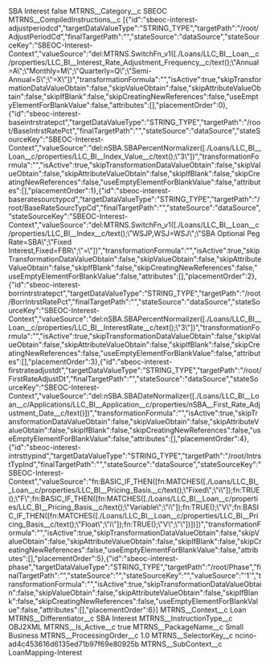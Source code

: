<?xml version="1.0" encoding="UTF-8"?>
<CustomMetadata xmlns="http://soap.sforce.com/2006/04/metadata" xmlns:xsi="http://www.w3.org/2001/XMLSchema-instance" xmlns:xsd="http://www.w3.org/2001/XMLSchema">
    <label>SBA Interest</label>
    <protected>false</protected>
    <values>
        <field>MTRNS__Category__c</field>
        <value xsi:type="xsd:string">SBEOC</value>
    </values>
    <values>
        <field>MTRNS__CompiledInstructions__c</field>
        <value xsi:type="xsd:string">[{&quot;id&quot;:&quot;sbeoc-interest-adjustperiodcd&quot;,&quot;targetDataValueType&quot;:&quot;STRING_TYPE&quot;,&quot;targetPath&quot;:&quot;/root/AdjustPeriodCd&quot;,&quot;finalTargetPath&quot;:&quot;&quot;,&quot;stateSource&quot;:&quot;dataSource&quot;,&quot;stateSourceKey&quot;:&quot;SBEOC-Interest-Context&quot;,&quot;valueSource&quot;:&quot;del:MTRNS.SwitchFn_v1([./Loans/LLC_BI__Loan__c/properties/LLC_BI__Interest_Rate_Adjustment_Frequency__c/text();\&quot;Annual=A\&quot;;\&quot;Monthly=M\&quot;;\&quot;Quarterly=Q\&quot;;\&quot;Semi-Annual=S\&quot;;\&quot;=X\&quot;])&quot;,&quot;transformationFormula&quot;:&quot;&quot;,&quot;isActive&quot;:true,&quot;skipTransformationDataValueObtain&quot;:false,&quot;skipValueObtain&quot;:false,&quot;skipAttributeValueObtain&quot;:false,&quot;skipIfBlank&quot;:false,&quot;skipCreatingNewReferences&quot;:false,&quot;useEmptyElementForBlankValue&quot;:false,&quot;attributes&quot;:[],&quot;placementOrder&quot;:0},{&quot;id&quot;:&quot;sbeoc-interest-baseintrstratepct&quot;,&quot;targetDataValueType&quot;:&quot;STRING_TYPE&quot;,&quot;targetPath&quot;:&quot;/root/BaseIntrstRatePct&quot;,&quot;finalTargetPath&quot;:&quot;&quot;,&quot;stateSource&quot;:&quot;dataSource&quot;,&quot;stateSourceKey&quot;:&quot;SBEOC-Interest-Context&quot;,&quot;valueSource&quot;:&quot;del:nSBA.SBAPercentNormalizer([./Loans/LLC_BI__Loan__c/properties/LLC_BI__Index_Value__c/text();\&quot;3\&quot;])&quot;,&quot;transformationFormula&quot;:&quot;&quot;,&quot;isActive&quot;:true,&quot;skipTransformationDataValueObtain&quot;:false,&quot;skipValueObtain&quot;:false,&quot;skipAttributeValueObtain&quot;:false,&quot;skipIfBlank&quot;:false,&quot;skipCreatingNewReferences&quot;:false,&quot;useEmptyElementForBlankValue&quot;:false,&quot;attributes&quot;:[],&quot;placementOrder&quot;:1},{&quot;id&quot;:&quot;sbeoc-interest-baseratesourctypcd&quot;,&quot;targetDataValueType&quot;:&quot;STRING_TYPE&quot;,&quot;targetPath&quot;:&quot;/root/BaseRateSourcTypCd&quot;,&quot;finalTargetPath&quot;:&quot;&quot;,&quot;stateSource&quot;:&quot;dataSource&quot;,&quot;stateSourceKey&quot;:&quot;SBEOC-Interest-Context&quot;,&quot;valueSource&quot;:&quot;del:MTRNS.SwitchFn_v1([./Loans/LLC_BI__Loan__c/properties/LLC_BI__Index__c/text();\&quot;WSJP,WSJ=WSJ\&quot;;\&quot;SBA Optional Peg Rate=SBA\&quot;;\&quot;Fixed Interest,Fixed=FBR\&quot;;\&quot;=\&quot;])&quot;,&quot;transformationFormula&quot;:&quot;&quot;,&quot;isActive&quot;:true,&quot;skipTransformationDataValueObtain&quot;:false,&quot;skipValueObtain&quot;:false,&quot;skipAttributeValueObtain&quot;:false,&quot;skipIfBlank&quot;:false,&quot;skipCreatingNewReferences&quot;:false,&quot;useEmptyElementForBlankValue&quot;:false,&quot;attributes&quot;:[],&quot;placementOrder&quot;:2},{&quot;id&quot;:&quot;sbeoc-interest-borrintrstratepct&quot;,&quot;targetDataValueType&quot;:&quot;STRING_TYPE&quot;,&quot;targetPath&quot;:&quot;/root/BorrIntrstRatePct&quot;,&quot;finalTargetPath&quot;:&quot;&quot;,&quot;stateSource&quot;:&quot;dataSource&quot;,&quot;stateSourceKey&quot;:&quot;SBEOC-Interest-Context&quot;,&quot;valueSource&quot;:&quot;del:nSBA.SBAPercentNormalizer([./Loans/LLC_BI__Loan__c/properties/LLC_BI__InterestRate__c/text();\&quot;3\&quot;])&quot;,&quot;transformationFormula&quot;:&quot;&quot;,&quot;isActive&quot;:true,&quot;skipTransformationDataValueObtain&quot;:false,&quot;skipValueObtain&quot;:false,&quot;skipAttributeValueObtain&quot;:false,&quot;skipIfBlank&quot;:false,&quot;skipCreatingNewReferences&quot;:false,&quot;useEmptyElementForBlankValue&quot;:false,&quot;attributes&quot;:[],&quot;placementOrder&quot;:3},{&quot;id&quot;:&quot;sbeoc-interest-firstrateadjustdt&quot;,&quot;targetDataValueType&quot;:&quot;STRING_TYPE&quot;,&quot;targetPath&quot;:&quot;/root/FirstRateAdjustDt&quot;,&quot;finalTargetPath&quot;:&quot;&quot;,&quot;stateSource&quot;:&quot;dataSource&quot;,&quot;stateSourceKey&quot;:&quot;SBEOC-Interest-Context&quot;,&quot;valueSource&quot;:&quot;del:nSBA.SBADateNormalizer([./Loans/LLC_BI__Loan__c/Applications/LLC_BI__Application__c/properties/nSBA__First_Rate_Adjustment_Date__c/text()])&quot;,&quot;transformationFormula&quot;:&quot;&quot;,&quot;isActive&quot;:true,&quot;skipTransformationDataValueObtain&quot;:false,&quot;skipValueObtain&quot;:false,&quot;skipAttributeValueObtain&quot;:false,&quot;skipIfBlank&quot;:false,&quot;skipCreatingNewReferences&quot;:false,&quot;useEmptyElementForBlankValue&quot;:false,&quot;attributes&quot;:[],&quot;placementOrder&quot;:4},{&quot;id&quot;:&quot;sbeoc-interest-intrsttypind&quot;,&quot;targetDataValueType&quot;:&quot;STRING_TYPE&quot;,&quot;targetPath&quot;:&quot;/root/IntrstTypInd&quot;,&quot;finalTargetPath&quot;:&quot;&quot;,&quot;stateSource&quot;:&quot;dataSource&quot;,&quot;stateSourceKey&quot;:&quot;SBEOC-Interest-Context&quot;,&quot;valueSource&quot;:&quot;fn:BASIC_IF_THEN([fn:MATCHES([./Loans/LLC_BI__Loan__c/properties/LLC_BI__Pricing_Basis__c/text();\&quot;Fixed\&quot;;\&quot;i\&quot;]);fn:TRUE();\&quot;F\&quot;;fn:BASIC_IF_THEN([fn:MATCHES([./Loans/LLC_BI__Loan__c/properties/LLC_BI__Pricing_Basis__c/text();\&quot;Variable\&quot;;\&quot;i\&quot;]);fn:TRUE();\&quot;V\&quot;;fn:BASIC_IF_THEN([fn:MATCHES([./Loans/LLC_BI__Loan__c/properties/LLC_BI__Pricing_Basis__c/text();\&quot;Float\&quot;;\&quot;i\&quot;]);fn:TRUE();\&quot;V\&quot;;\&quot;\&quot;])])])&quot;,&quot;transformationFormula&quot;:&quot;&quot;,&quot;isActive&quot;:true,&quot;skipTransformationDataValueObtain&quot;:false,&quot;skipValueObtain&quot;:false,&quot;skipAttributeValueObtain&quot;:false,&quot;skipIfBlank&quot;:false,&quot;skipCreatingNewReferences&quot;:false,&quot;useEmptyElementForBlankValue&quot;:false,&quot;attributes&quot;:[],&quot;placementOrder&quot;:5},{&quot;id&quot;:&quot;sbeoc-interest-phase&quot;,&quot;targetDataValueType&quot;:&quot;STRING_TYPE&quot;,&quot;targetPath&quot;:&quot;/root/Phase&quot;,&quot;finalTargetPath&quot;:&quot;&quot;,&quot;stateSource&quot;:&quot;&quot;,&quot;stateSourceKey&quot;:&quot;&quot;,&quot;valueSource&quot;:&quot;&apos;1&apos;&quot;,&quot;transformationFormula&quot;:&quot;&quot;,&quot;isActive&quot;:true,&quot;skipTransformationDataValueObtain&quot;:false,&quot;skipValueObtain&quot;:false,&quot;skipAttributeValueObtain&quot;:false,&quot;skipIfBlank&quot;:false,&quot;skipCreatingNewReferences&quot;:false,&quot;useEmptyElementForBlankValue&quot;:false,&quot;attributes&quot;:[],&quot;placementOrder&quot;:6}]</value>
    </values>
    <values>
        <field>MTRNS__Context__c</field>
        <value xsi:type="xsd:string">Loan</value>
    </values>
    <values>
        <field>MTRNS__Differentiator__c</field>
        <value xsi:type="xsd:string">SBA Interest</value>
    </values>
    <values>
        <field>MTRNS__InstructionType__c</field>
        <value xsi:type="xsd:string">OBJ2XML</value>
    </values>
    <values>
        <field>MTRNS__Is_Active__c</field>
        <value xsi:type="xsd:boolean">true</value>
    </values>
    <values>
        <field>MTRNS__PackageName__c</field>
        <value xsi:type="xsd:string">Small Business</value>
    </values>
    <values>
        <field>MTRNS__ProcessingOrder__c</field>
        <value xsi:type="xsd:double">1.0</value>
    </values>
    <values>
        <field>MTRNS__SelectorKey__c</field>
        <value xsi:type="xsd:string">ncino-ad4c453616d6135ed71b97f69e80925b</value>
    </values>
    <values>
        <field>MTRNS__SubContext__c</field>
        <value xsi:type="xsd:string">LoanMapping-Interest</value>
    </values>
</CustomMetadata>
